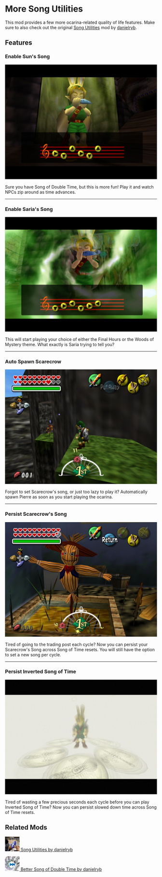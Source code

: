 # More Song Utilities

This mod provides a few more ocarina-related quality of life features. Make sure to also check out the original [Song Utilities](https://thunderstore.io/c/zelda-64-recompiled/p/danielryb/Song_Utilities/) mod by [danielryb](https://thunderstore.io/c/zelda-64-recompiled/p/danielryb/).

## Features
### Enable Sun's Song
![](https://github.com/magemods/mm-more-song-utils/blob/main/thunderstore_package/images/suns-song.jpg?raw=true)

Sure you have Song of Double Time, but this is more fun! Play it and watch NPCs zip around as time advances.

---

### Enable Saria's Song
![](https://github.com/magemods/mm-more-song-utils/blob/main/thunderstore_package/images/sarias-song.jpg?raw=true)

This will start playing your choice of either the Final Hours or the Woods of Mystery theme. What exactly is Saria trying to tell you?

---

### Auto Spawn Scarecrow
![](https://github.com/magemods/mm-more-song-utils/blob/main/thunderstore_package/images/scarecrow-auto.jpg?raw=true)

Forgot to set Scarecrow's song, or just too lazy to play it? Automatically spawn Pierre as soon as you start playing the ocarina.

---

### Persist Scarecrow's Song
![](https://github.com/magemods/mm-more-song-utils/blob/main/thunderstore_package/images/scarecrow-persist.jpg?raw=true)

Tired of going to the trading post each cycle? Now you can persist your Scarecrow's Song across Song of Time resets. You will still have the option to set a new song per cycle.

---

### Persist Inverted Song of Time
![](https://github.com/magemods/mm-more-song-utils/blob/main/thunderstore_package/images/inverted-sot-persist.jpg?raw=true)

Tired of wasting a few precious seconds each cycle before you can play Inverted Song of Time? Now you can persist slowed down time across Song of Time resets.

## Related Mods

[![<](https://github.com/magemods/mm-more-song-utils/blob/main/thunderstore_package/images/danielryb-Song_Utilities-1.0.2.png?raw=true) Song Utilities by danielryb](https://thunderstore.io/c/zelda-64-recompiled/p/danielryb/Song_Utilities/)

[![<](https://github.com/magemods/mm-more-song-utils/blob/main/thunderstore_package/images/danielryb-Better_Song_of_Double_Time-1.0.0.png?raw=true) Better Song of Double Time by danielryb](https://thunderstore.io/c/zelda-64-recompiled/p/danielryb/Better_Song_of_Double_Time/)